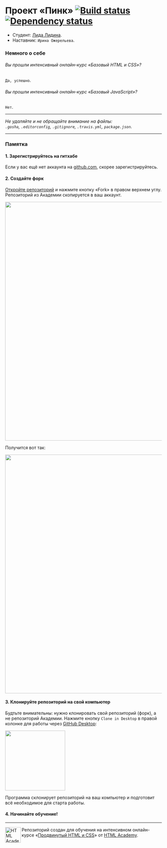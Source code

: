 # Проект «Пинк» [![Build status][travis-image]][travis-url] [![Dependency status][dependency-image]][dependency-url]

* Студент: [Лида Лидина](https://htmlacademy.ru/profile/id93594).
* Наставник: `Ирина Ожерельева`.

### Немного о себе

###### Вы прошли интенсивный онлайн-курс «Базовый HTML и CSS»?
`Да, успешно`.

###### Вы прошли интенсивный онлайн-курс «Базовый JavaScript»?
`Нет`.

---

_Не удаляйте и не обращайте внимание на файлы:_<br>
_`.gosha`, `.editorconfig`, `.gitignore`, `.travis.yml`, `package.json`._

---

### Памятка

#### 1. Зарегистрируйтесь на гитхабе

Если у вас ещё нет аккаунта на [github.com](https://github.com/join), скорее зарегистрируйтесь.

#### 2. Создайте форк

[Откройте репозиторий](https://github.com/up-htmlacademy/93594-pink) и нажмите кнопку «Fork» в правом верхнем углу. Репозиторий из Академии скопируется в ваш аккаунт.

<img width="769" alt="" src="https://cloud.githubusercontent.com/assets/10909/11118585/001eff4a-8954-11e5-9f14-6cc87a9561f8.png">

Получится вот так:

<img width="769" alt="" src="https://cloud.githubusercontent.com/assets/10909/11118586/004fe998-8954-11e5-8c41-cd5b5941543d.png">

#### 3. Клонируйте репозиторий на свой компьютер

Будтьте внимательны: нужно клонировать свой репозиторий (форк), а не репозиторий Академии. Нажмите кнопку `Clone in Desktop` в правой колонке для работы через [GitHub Desktop](https://desktop.github.com):

<img width="193" alt="" src="https://cloud.githubusercontent.com/assets/10909/11118587/005562ce-8954-11e5-8c61-2aec8240588d.png">

Программа склонирует репозиторий на ваш компьютер и подготовит всё необходимое для старта работы.

#### 4. Начинайте обучение!

---

<a href="https://htmlacademy.ru/advanced_intensive"><img align="left" width="50" height="50" title="HTML Academy" src="https://htmlacademy.ru/static/img/logo-github-adaptive.svg"></a>

Репозиторий создан для обучения на интенсивном онлайн-курсе «[Продвинутый HTML и CSS](https://htmlacademy.ru/advanced_intensive)» от [HTML Academy](https://htmlacademy.ru).

[travis-image]: https://travis-ci.org/up-htmlacademy/93594-pink.svg?branch=master
[travis-url]: https://travis-ci.org/up-htmlacademy/93594-pink
[dependency-image]: https://david-dm.org/up-htmlacademy/93594-pink.svg?style=flat-square
[dependency-url]: https://david-dm.org/up-htmlacademy/93594-pink
